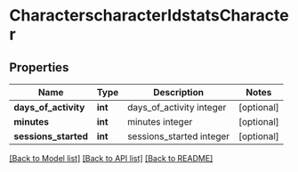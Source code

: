 # CharacterscharacterIdstatsCharacter

## Properties
Name | Type | Description | Notes
------------ | ------------- | ------------- | -------------
**days_of_activity** | **int** | days_of_activity integer | [optional] 
**minutes** | **int** | minutes integer | [optional] 
**sessions_started** | **int** | sessions_started integer | [optional] 

[[Back to Model list]](../README.md#documentation-for-models) [[Back to API list]](../README.md#documentation-for-api-endpoints) [[Back to README]](../README.md)


